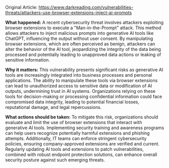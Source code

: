 Original Article: https://www.darkreading.com/vulnerabilities-threats/attackers-use-browser-extensions-inject-ai-prompts

**What happened:** A recent cybersecurity threat involves attackers exploiting browser extensions to execute a "Man-in-the-Prompt" attack. This method allows attackers to inject malicious prompts into generative AI tools like ChatGPT, influencing the output without user consent. By manipulating browser extensions, which are often perceived as benign, attackers can alter the behavior of the AI tool, jeopardizing the integrity of the data being processed and potentially leading to unapproved data actions or leaking of sensitive information.

**Why it matters:** This vulnerability presents significant risks as generative AI tools are increasingly integrated into business processes and personal applications. The ability to manipulate these tools via browser extensions can lead to unauthorized access to sensitive data or modification of AI outputs, undermining trust in AI systems. Organizations relying on these tools for decision-making or processing confidential information could face compromised data integrity, leading to potential financial losses, reputational damage, and legal repercussions.

**What actions should be taken:** To mitigate this risk, organizations should evaluate and limit the use of browser extensions that interact with generative AI tools. Implementing security training and awareness programs can help users recognize potentially harmful extensions and phishing attempts. Additionally, IT teams can enforce stringent cybersecurity policies, ensuring company-approved extensions are verified and current. Regularly updating AI tools and extensions to patch vulnerabilities, combined with robust endpoint protection solutions, can enhance overall security posture against such emerging threats.